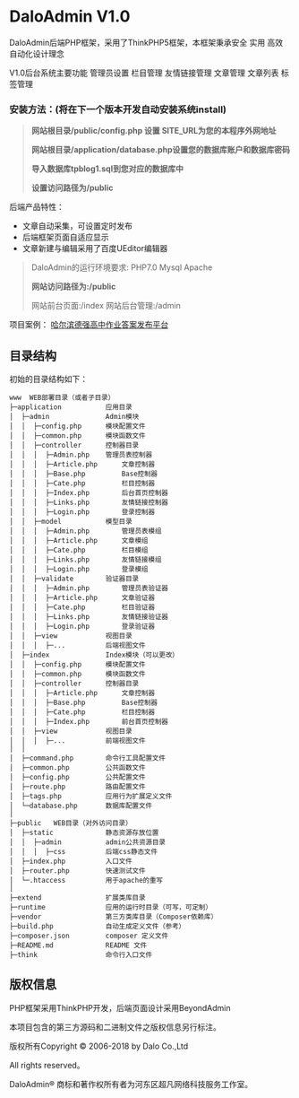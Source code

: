 DaloAdmin V1.0
===============

DaloAdmin后端PHP框架，采用了ThinkPHP5框架，本框架秉承安全 实用 高效 自动化设计理念

V1.0后台系统主要功能 管理员设置 栏目管理 友情链接管理 文章管理 文章列表 标签管理

### 安装方法：(将在下一个版本开发自动安装系统install)

> **网站根目录/public/config.php 设置 SITE_URL为您的本程序外网地址**
>
> **网站根目录/application/database.php设置您的数据库账户和数据库密码**
>
> **导入数据库tpblog1.sql到您对应的数据库中**
>
> **设置访问路径为/public**

后端产品特性：

 + 文章自动采集，可设置定时发布
 + 后端框架页面自适应显示
 + 文章新建与编辑采用了百度UEditor编辑器

> DaloAdmin的运行环境要求: PHP7.0 Mysql Apache
>
> **网站访问路径为:/public**
>
> 网站前台页面:/index 网站后台管理:/admin

项目案例： [哈尔滨德强高中作业答案发布平台](http://gz.dqxx.com)

## 目录结构

初始的目录结构如下：

~~~
www  WEB部署目录（或者子目录）
├─application           应用目录
│  ├─admin				Admin模块
│  │  ├─config.php      模块配置文件
│  │  ├─common.php      模块函数文件
│  │  ├─controller      控制器目录
│  │  │	 ├─Admin.php    管理员表控制器
│  │  │	 ├─Article.php  	文章控制器
│  │  │	 ├─Base.php     	Base控制器
│  │  │	 ├─Cate.php     	栏目控制器
│  │  │	 ├─Index.php    	后台首页控制器
│  │  │	 ├─Links.php    	友情链接控制器
│  │  │	 ├─Login.php    	登录控制器
│  │  ├─model           模型目录
│  │  │	 ├─Admin.php    	管理员表模组
│  │  │	 ├─Article.php  	文章模组
│  │  │	 ├─Cate.php     	栏目模组
│  │  │	 ├─Links.php    	友情链接模组
│  │  │	 ├─Login.php    	登录模组
│  │  ├─validate        验证器目录
│  │  │	 ├─Admin.php    	管理员表验证器
│  │  │	 ├─Article.php  	文章验证器
│  │  │	 ├─Cate.php     	栏目验证器
│  │  │	 ├─Links.php    	友情链接验证器
│  │  │	 ├─Login.php    	登录验证器
│  │  ├─view            视图目录
│  │  │	 ├─...			后端视图文件
│  ├─index             	Index模块（可以更改）
│  │  ├─config.php      模块配置文件
│  │  ├─common.php      模块函数文件
│  │  ├─controller      控制器目录
│  │  │	 ├─Article.php  	文章控制器
│  │  │	 ├─Base.php     	Base控制器
│  │  │	 ├─Cate.php     	栏目控制器
│  │  │	 ├─Index.php    	前台首页控制器
│  │  ├─view            视图目录
│  │  │	 ├─...          前端视图文件
│  │
│  ├─command.php        命令行工具配置文件
│  ├─common.php         公共函数文件
│  ├─config.php         公共配置文件
│  ├─route.php          路由配置文件
│  ├─tags.php           应用行为扩展定义文件
│  └─database.php       数据库配置文件
│
├─public   WEB目录（对外访问目录）
│  ├─static             静态资源存放位置   
│  │  ├─admin           admin公共资源目录
│  │  │	 ├─css  		后端css静态文件
│  ├─index.php          入口文件
│  ├─router.php         快速测试文件
│  └─.htaccess          用于apache的重写
│
├─extend                扩展类库目录
├─runtime               应用的运行时目录（可写，可定制）
├─vendor                第三方类库目录（Composer依赖库）
├─build.php             自动生成定义文件（参考）
├─composer.json         composer 定义文件
├─README.md             README 文件
├─think                 命令行入口文件
~~~

## 版权信息

PHP框架采用ThinkPHP开发，后端页面设计采用BeyondAdmin

本项目包含的第三方源码和二进制文件之版权信息另行标注。

版权所有Copyright © 2006-2018 by Dalo Co.,Ltd

All rights reserved。

DaloAdmin® 商标和著作权所有者为河东区超凡网络科技服务工作室。
